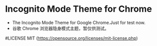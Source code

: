 # Incognito Mode Theme for Chrome
- The Incognito Mode Theme for Google Chrome.Just for test now.
- 谷歌 Chrome 浏览器隐身模式主题，暂仅供测试。

#LICENSE
MIT (https://opensource.org/licenses/mit-license.php)
